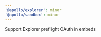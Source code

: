 ```yaml
---
'@apollo/explorer': minor
'@apollo/sandbox': minor
---
```


Support Explorer preflight OAuth in embeds
